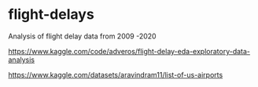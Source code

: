 # flight-delays
Analysis of flight delay data from 2009 -2020

https://www.kaggle.com/code/adveros/flight-delay-eda-exploratory-data-analysis

https://www.kaggle.com/datasets/aravindram11/list-of-us-airports